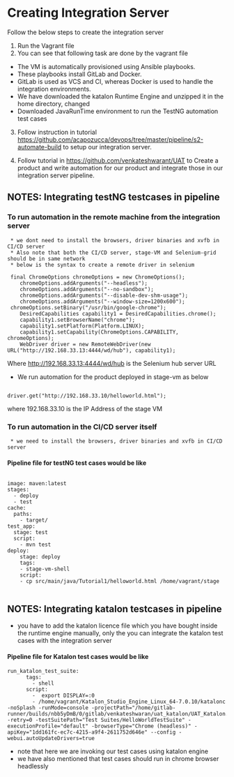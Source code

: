 # Creating Integration Server

Follow the below steps to create the integration server
1. Run the Vagrant file
2. You can see that following task are done by the vagrant file
  * The VM is automatically provisioned using Ansible playbooks.
  * These playbooks install GitLab and Docker.
  * GitLab is used as VCS and CI, whereas Docker is used to handle the integration environments.
  * We have downloaded the katalon Runtime Engine and unzipped it in the home directory, changed 
  * Downloaded JavaRunTime environment to run the TestNG automation test cases
3. Follow instruction in tutorial https://github.com/acapozucca/devops/tree/master/pipeline/s2-automate-build to setup our integration server.

4. Follow tutorial in https://github.com/venkateshwarant/UAT to Create a product and write automation for our product and integrate those in our integration server pipeline.


## NOTES: Integrating testNG testcases in pipeline

### To run automation in the remote machine from the integration server
     * we dont need to install the browsers, driver binaries and xvfb in CI/CD server
     * Also note that both the CI/CD server, stage-VM and Selenium-grid should be in same network
     * below is the syntax to create a remote driver in selenium

```
 final ChromeOptions chromeOptions = new ChromeOptions();
	chromeOptions.addArguments("--headless");
	chromeOptions.addArguments("--no-sandbox");
	chromeOptions.addArguments("--disable-dev-shm-usage");
	chromeOptions.addArguments("--window-size=1200x600");
 chromeOptions.setBinary("/usr/bin/google-chrome");
	DesiredCapabilities capability1 = DesiredCapabilities.chrome();
	capability1.setBrowserName("chrome");
	capability1.setPlatform(Platform.LINUX);
	capability1.setCapability(ChromeOptions.CAPABILITY, chromeOptions);
	WebDriver driver = new RemoteWebDriver(new URL("http://192.168.33.13:4444/wd/hub"), capability1);
```
Where http://192.168.33.13:4444/wd/hub is the Selenium hub server URL

   * We run automation for the product deployed in stage-vm as below
   
```

driver.get("http://192.168.33.10/helloworld.html");

```
where 192.168.33.10 is the IP Address of the stage VM


### To run automation in the CI/CD server itself
     * we need to install the browsers, driver binaries and xvfb in CI/CD server
     
#### Pipeline file for testNG test cases would be like

```

image: maven:latest
stages:
  - deploy
  - test
cache:
  paths:
    - target/
test_app:
  stage: test
  script:
    - mvn test
deploy:
    stage: deploy
    tags:
    - stage-vm-shell
    script:
    - cp src/main/java/Tutorial1/helloworld.html /home/vagrant/stage
    
```
     
## NOTES: Integrating katalon testcases in pipeline
* you have to add the katalon licence file which you have bought inside the runtime engine manually, only the you can integrate the katalon test cases with the integration server
     
#### Pipeline file for Katalon test cases would be like

```
run_katalon_test_suite:
      tags:
        - shell
      script:
        -  export DISPLAY=:0
        - /home/vagrant/Katalon_Studio_Engine_Linux_64-7.0.10/katalonc -noSplash -runMode=console -projectPath="/home/gitlab-runner/builds/nbb5yDmB/0/gitlab/venkateshwaran/uat_katalon/UAT_Katalon.prj"  -retry=0 -testSuitePath="Test Suites/HelloWorldTestSuite" -executionProfile="default" -browserType="Chrome (headless)" -apiKey="1dd161fc-ec7c-4215-a9f4-2611752d646e" --config -webui.autoUpdateDrivers=true

```

* note that here we are invoking our test cases using katalon engine
* we have also mentioned that test cases should run in chrome browser headlessly
